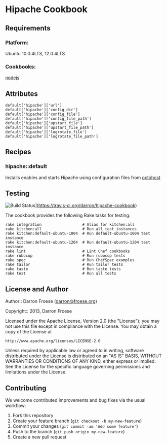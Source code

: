 Hipache Cookbook
=================

Requirements
------------

### Platform:

Ubuntu 10.0.4LTS, 12.0.4LTS

### Cookbooks:

[nodejs](https://github.com/darron/nodejs-cookbook)

Attributes
----------

```
default['hipache']['url']
default['hipache']['config_dir']
default['hipache']['config_file']
default['hipache']['config_file_path']
default['hipache']['upstart_file']
default['hipache']['upstart_file_path']
default['hipache']['logrotate_file']
default['hipache']['logrotate_file_path']
```

Recipes
-------

### hipache::default

Installs enables and starts Hipache using configuration files from [octohost](https://github.com/octohost/octohost)

Testing
-------

![Build Status](https://travis-ci.org/darron/hipache-cookbook.png?branch=master)](https://travis-ci.org/darron/hipache-cookbook)

The cookbook provides the following Rake tasks for testing:

    rake integration                  # Alias for kitchen:all
    rake kitchen:all                  # Run all test instances
    rake kitchen:default-ubuntu-1004  # Run default-ubuntu-1004 test instance
    rake kitchen:default-ubuntu-1204  # Run default-ubuntu-1204 test instance
    rake lint                         # Lint Chef cookbooks
    rake rubocop                      # Run rubocop tests
    rake spec                         # Run ChefSpec examples
    rake tailor                       # Run tailor tests
    rake taste                        # Run taste tests
    rake test                         # Run all tests

License and Author
------------------

Author:: Darron Froese (darron@froese.org)

Copyright:: 2013, Darron Froese

Licensed under the Apache License, Version 2.0 (the "License");
you may not use this file except in compliance with the License.
You may obtain a copy of the License at

    http://www.apache.org/licenses/LICENSE-2.0

Unless required by applicable law or agreed to in writing, software
distributed under the License is distributed on an "AS IS" BASIS,
WITHOUT WARRANTIES OR CONDITIONS OF ANY KIND, either express or implied.
See the License for the specific language governing permissions and
limitations under the License.

Contributing
------------

We welcome contributed improvements and bug fixes via the usual workflow:

1. Fork this repository
2. Create your feature branch (`git checkout -b my-new-feature`)
3. Commit your changes (`git commit -am 'Add some feature'`)
4. Push to the branch (`git push origin my-new-feature`)
5. Create a new pull request
